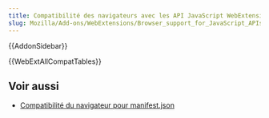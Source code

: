```yaml
---
title: Compatibilité des navigateurs avec les API JavaScript WebExtensions
slug: Mozilla/Add-ons/WebExtensions/Browser_support_for_JavaScript_APIs
---
```


{{AddonSidebar}}

{{WebExtAllCompatTables}}

## Voir aussi

- [Compatibilité du navigateur pour manifest.json](/fr/docs/Mozilla/Add-ons/WebExtensions/Browser_compatibility_for_manifest.json)
